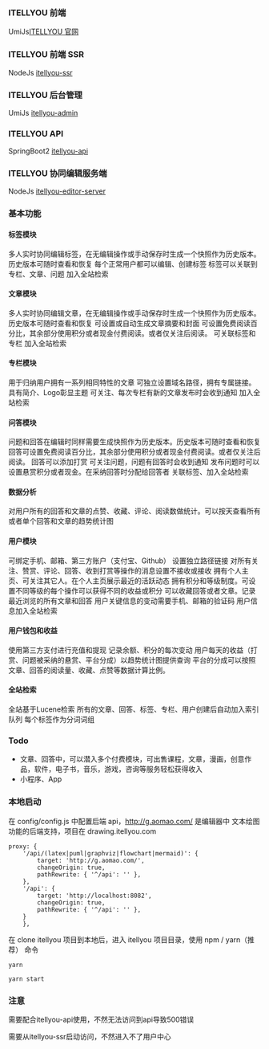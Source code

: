 ### ITELLYOU 前端
UmiJs[ITELLYOU 官网](https://www.aomao.com)
### ITELLYOU 前端 SSR
NodeJs [itellyou-ssr](https://github.com/itellyou-com/itellyou-ssr)
### ITELLYOU 后台管理
UmiJs [itellyou-admin](https://github.com/itellyou-com/itellyou-admin)
### ITELLYOU API
SpringBoot2 [itellyou-api](https://github.com/itellyou-com/itellyou-api)
### ITELLYOU 协同编辑服务端
NodeJs [itellyou-editor-server](https://github.com/itellyou-com/itellyou-editor-server)

### 基本功能
#### 标签模块
多人实时协同编辑标签，在无编辑操作或手动保存时生成一个快照作为历史版本。历史版本可随时查看和恢复
每个正常用户都可以编辑、创建标签
标签可以关联到专栏、文章、问题
加入全站检索

#### 文章模块
多人实时协同编辑文章，在无编辑操作或手动保存时生成一个快照作为历史版本。历史版本可随时查看和恢复
可设置或自动生成文章摘要和封面
可设置免费阅读百分比，其余部分使用积分或者现金付费阅读。或者仅关注后阅读。
可关联标签和专栏
加入全站检索

#### 专栏模块
用于归纳用户拥有一系列相同特性的文章
可独立设置域名路径，拥有专属链接。
具有简介、Logo彰显主题
可关注、每次专栏有新的文章发布时会收到通知
加入全站检索

#### 问答模块
问题和回答在编辑时同样需要生成快照作为历史版本。历史版本可随时查看和恢复
回答可设置免费阅读百分比，其余部分使用积分或者现金付费阅读。或者仅关注后阅读。
回答可以添加打赏
可关注问题，问题有回答时会收到通知
发布问题时可以设置悬赏积分或者现金。在采纳回答时分配给回答者
关联标签、加入全站检索

#### 数据分析
对用户所有的回答和文章的点赞、收藏、评论、阅读数做统计。可以按天查看所有或者单个回答和文章的趋势统计图

#### 用户模块
可绑定手机、邮箱、第三方账户（支付宝、Github）
设置独立路径链接
对所有关注、赞赏、评论、回答、收到打赏等操作的消息设置不接收或接收
拥有个人主页、可关注其它人。在个人主页展示最近的活跃动态
拥有积分和等级制度。可设置不同等级的每个操作可以获得不同的收益或积分
可以收藏回答或者文章。记录最近浏览的所有文章和回答
用户关键信息的变动需要手机、邮箱的验证码
用户信息加入全站检索

#### 用户钱包和收益
使用第三方支付进行充值和提现
记录余额、积分的每次变动
用户每天的收益（打赏、问题被采纳的悬赏、平台分成）以趋势统计图提供查询
平台的分成可以按照文章、回答的阅读量、收藏、点赞等数据计算比例。

#### 全站检索
全站基于Lucene检索
所有的文章、回答、标签、专栏、用户创建后自动加入索引队列
每个标签作为分词词组

### Todo
+ 文章、回答中，可以潜入多个付费模块，可出售课程，文章，漫画，创意作品，软件，电子书，音乐，游戏，咨询等服务轻松获得收入
+ 小程序、App

### 本地启动

在 config/config.js 中配置后端 api，http://g.aomao.com/ 是编辑器中 文本绘图 功能的后端支持，项目在 drawing.itellyou.com

```
proxy: {
    '/api/(latex|puml|graphviz|flowchart|mermaid)': {
        target: 'http://g.aomao.com/',
        changeOrigin: true,
        pathRewrite: { '^/api': '' },
    },
    '/api': {
        target: 'http://localhost:8082',
        changeOrigin: true,
        pathRewrite: { '^/api': '' },
    }
    },
```

在 clone itellyou 项目到本地后，进入 itellyou 项目目录，使用 npm / yarn（推荐） 命令

```
yarn

yarn start
```
### 注意
需要配合itellyou-api使用，不然无法访问到api导致500错误

需要从itellyou-ssr启动访问，不然进入不了用户中心
